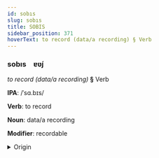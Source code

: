 ```yaml
---
id: sobıs
slug: sobıs
title: SOBIS
sidebar_position: 371
hoverText: to record (data/a recording) § Verb
---
```


### sobıs&emsp;<span kind="abugida">ɐʋ́ȷ</span>

*to record (data/a recording)* **§** Verb

**IPA**: /ˈsɑ.bɪs/

**Verb**: to record

**Noun**: data/a recording

**Modifier**: recordable

<details>
    <summary>Origin</summary>
    Russian за́пись zápisʹ [ˈzapʲɪsʲ]<br/>
    <em>Balto-Slavic Language Family</em>
</details>
